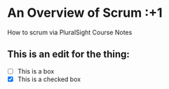 # An Overview of Scrum :+1

How to scrum via PluralSight Course Notes


## This is an edit for the thing:
- [ ] This is a box
- [x] This is a checked box
